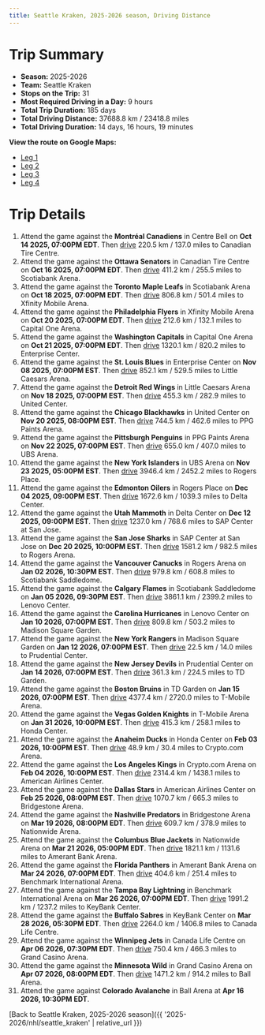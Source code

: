 ```yaml
---
title: Seattle Kraken, 2025-2026 season, Driving Distance
---
```


# Trip Summary
- **Season:** 2025-2026
- **Team:** Seattle Kraken
- **Stops on the Trip:** 31
- **Most Required Driving in a Day:** 9 hours
- **Total Trip Duration:** 185 days
- **Total Driving Distance:** 37688.8 km / 23418.8 miles
- **Total Driving Duration:** 14 days, 16 hours, 19 minutes

**View the route on Google Maps:**
- [Leg 1](https://www.google.com/maps/dir/Centre+Bell+Montréal/Canadian+Tire+Centre+Ottawa/Scotiabank+Arena+Toronto/Xfinity+Mobile+Arena+Philadelphia/Capital+One+Arena+Washington/Enterprise+Center+St.+Louis/Little+Caesars+Arena+Detroit/United+Center+Chicago/PPG+Paints+Arena+Pittsburgh/UBS+Arena+New+York)
- [Leg 2](https://www.google.com/maps/dir/UBS+Arena+New+York/Rogers+Place+Edmonton/Delta+Center+Utah/SAP+Center+at+San+Jose+San+Jose/Rogers+Arena+Vancouver/Scotiabank+Saddledome+Calgary/Lenovo+Center+Carolina/Madison+Square+Garden+New+York/Prudential+Center+New+Jersey/TD+Garden+Boston)
- [Leg 3](https://www.google.com/maps/dir/TD+Garden+Boston/T-Mobile+Arena+Vegas/Honda+Center+Anaheim/Crypto.com+Arena+Los+Angeles/American+Airlines+Center+Dallas/Bridgestone+Arena+Nashville/Nationwide+Arena+Columbus/Amerant+Bank+Arena+Florida/Benchmark+International+Arena+Tampa+Bay/KeyBank+Center+Buffalo)
- [Leg 4](https://www.google.com/maps/dir/KeyBank+Center+Buffalo/Canada+Life+Centre+Winnipeg/Grand+Casino+Arena+Minnesota/Ball+Arena+Colorado)

# Trip Details
1. Attend the game against the **Montréal Canadiens** in Centre Bell on **Oct 14 2025, 07:00PM EDT**. Then [drive](https://www.google.com/maps/dir/Centre+Bell+Montréal/Canadian+Tire+Centre+Ottawa) 220.5 km / 137.0 miles to Canadian Tire Centre.
2. Attend the game against the **Ottawa Senators** in Canadian Tire Centre on **Oct 16 2025, 07:00PM EDT**. Then [drive](https://www.google.com/maps/dir/Canadian+Tire+Centre+Ottawa/Scotiabank+Arena+Toronto) 411.2 km / 255.5 miles to Scotiabank Arena.
3. Attend the game against the **Toronto Maple Leafs** in Scotiabank Arena on **Oct 18 2025, 07:00PM EDT**. Then [drive](https://www.google.com/maps/dir/Scotiabank+Arena+Toronto/Xfinity+Mobile+Arena+Philadelphia) 806.8 km / 501.4 miles to Xfinity Mobile Arena.
4. Attend the game against the **Philadelphia Flyers** in Xfinity Mobile Arena on **Oct 20 2025, 07:00PM EDT**. Then [drive](https://www.google.com/maps/dir/Xfinity+Mobile+Arena+Philadelphia/Capital+One+Arena+Washington) 212.6 km / 132.1 miles to Capital One Arena.
5. Attend the game against the **Washington Capitals** in Capital One Arena on **Oct 21 2025, 07:00PM EDT**. Then [drive](https://www.google.com/maps/dir/Capital+One+Arena+Washington/Enterprise+Center+St.+Louis) 1320.1 km / 820.2 miles to Enterprise Center.
6. Attend the game against the **St. Louis Blues** in Enterprise Center on **Nov 08 2025, 07:00PM EST**. Then [drive](https://www.google.com/maps/dir/Enterprise+Center+St.+Louis/Little+Caesars+Arena+Detroit) 852.1 km / 529.5 miles to Little Caesars Arena.
7. Attend the game against the **Detroit Red Wings** in Little Caesars Arena on **Nov 18 2025, 07:00PM EST**. Then [drive](https://www.google.com/maps/dir/Little+Caesars+Arena+Detroit/United+Center+Chicago) 455.3 km / 282.9 miles to United Center.
8. Attend the game against the **Chicago Blackhawks** in United Center on **Nov 20 2025, 08:00PM EST**. Then [drive](https://www.google.com/maps/dir/United+Center+Chicago/PPG+Paints+Arena+Pittsburgh) 744.5 km / 462.6 miles to PPG Paints Arena.
9. Attend the game against the **Pittsburgh Penguins** in PPG Paints Arena on **Nov 22 2025, 07:00PM EST**. Then [drive](https://www.google.com/maps/dir/PPG+Paints+Arena+Pittsburgh/UBS+Arena+New+York) 655.0 km / 407.0 miles to UBS Arena.
10. Attend the game against the **New York Islanders** in UBS Arena on **Nov 23 2025, 05:00PM EST**. Then [drive](https://www.google.com/maps/dir/UBS+Arena+New+York/Rogers+Place+Edmonton) 3946.4 km / 2452.2 miles to Rogers Place.
11. Attend the game against the **Edmonton Oilers** in Rogers Place on **Dec 04 2025, 09:00PM EST**. Then [drive](https://www.google.com/maps/dir/Rogers+Place+Edmonton/Delta+Center+Utah) 1672.6 km / 1039.3 miles to Delta Center.
12. Attend the game against the **Utah Mammoth** in Delta Center on **Dec 12 2025, 09:00PM EST**. Then [drive](https://www.google.com/maps/dir/Delta+Center+Utah/SAP+Center+at+San+Jose+San+Jose) 1237.0 km / 768.6 miles to SAP Center at San Jose.
13. Attend the game against the **San Jose Sharks** in SAP Center at San Jose on **Dec 20 2025, 10:00PM EST**. Then [drive](https://www.google.com/maps/dir/SAP+Center+at+San+Jose+San+Jose/Rogers+Arena+Vancouver) 1581.2 km / 982.5 miles to Rogers Arena.
14. Attend the game against the **Vancouver Canucks** in Rogers Arena on **Jan 02 2026, 10:30PM EST**. Then [drive](https://www.google.com/maps/dir/Rogers+Arena+Vancouver/Scotiabank+Saddledome+Calgary) 979.8 km / 608.8 miles to Scotiabank Saddledome.
15. Attend the game against the **Calgary Flames** in Scotiabank Saddledome on **Jan 05 2026, 09:30PM EST**. Then [drive](https://www.google.com/maps/dir/Scotiabank+Saddledome+Calgary/Lenovo+Center+Carolina) 3861.1 km / 2399.2 miles to Lenovo Center.
16. Attend the game against the **Carolina Hurricanes** in Lenovo Center on **Jan 10 2026, 07:00PM EST**. Then [drive](https://www.google.com/maps/dir/Lenovo+Center+Carolina/Madison+Square+Garden+New+York) 809.8 km / 503.2 miles to Madison Square Garden.
17. Attend the game against the **New York Rangers** in Madison Square Garden on **Jan 12 2026, 07:00PM EST**. Then [drive](https://www.google.com/maps/dir/Madison+Square+Garden+New+York/Prudential+Center+New+Jersey) 22.5 km / 14.0 miles to Prudential Center.
18. Attend the game against the **New Jersey Devils** in Prudential Center on **Jan 14 2026, 07:00PM EST**. Then [drive](https://www.google.com/maps/dir/Prudential+Center+New+Jersey/TD+Garden+Boston) 361.3 km / 224.5 miles to TD Garden.
19. Attend the game against the **Boston Bruins** in TD Garden on **Jan 15 2026, 07:00PM EST**. Then [drive](https://www.google.com/maps/dir/TD+Garden+Boston/T-Mobile+Arena+Vegas) 4377.4 km / 2720.0 miles to T-Mobile Arena.
20. Attend the game against the **Vegas Golden Knights** in T-Mobile Arena on **Jan 31 2026, 10:00PM EST**. Then [drive](https://www.google.com/maps/dir/T-Mobile+Arena+Vegas/Honda+Center+Anaheim) 415.3 km / 258.1 miles to Honda Center.
21. Attend the game against the **Anaheim Ducks** in Honda Center on **Feb 03 2026, 10:00PM EST**. Then [drive](https://www.google.com/maps/dir/Honda+Center+Anaheim/Crypto.com+Arena+Los+Angeles) 48.9 km / 30.4 miles to Crypto.com Arena.
22. Attend the game against the **Los Angeles Kings** in Crypto.com Arena on **Feb 04 2026, 10:00PM EST**. Then [drive](https://www.google.com/maps/dir/Crypto.com+Arena+Los+Angeles/American+Airlines+Center+Dallas) 2314.4 km / 1438.1 miles to American Airlines Center.
23. Attend the game against the **Dallas Stars** in American Airlines Center on **Feb 25 2026, 08:00PM EST**. Then [drive](https://www.google.com/maps/dir/American+Airlines+Center+Dallas/Bridgestone+Arena+Nashville) 1070.7 km / 665.3 miles to Bridgestone Arena.
24. Attend the game against the **Nashville Predators** in Bridgestone Arena on **Mar 19 2026, 08:00PM EDT**. Then [drive](https://www.google.com/maps/dir/Bridgestone+Arena+Nashville/Nationwide+Arena+Columbus) 609.7 km / 378.9 miles to Nationwide Arena.
25. Attend the game against the **Columbus Blue Jackets** in Nationwide Arena on **Mar 21 2026, 05:00PM EDT**. Then [drive](https://www.google.com/maps/dir/Nationwide+Arena+Columbus/Amerant+Bank+Arena+Florida) 1821.1 km / 1131.6 miles to Amerant Bank Arena.
26. Attend the game against the **Florida Panthers** in Amerant Bank Arena on **Mar 24 2026, 07:00PM EDT**. Then [drive](https://www.google.com/maps/dir/Amerant+Bank+Arena+Florida/Benchmark+International+Arena+Tampa+Bay) 404.6 km / 251.4 miles to Benchmark International Arena.
27. Attend the game against the **Tampa Bay Lightning** in Benchmark International Arena on **Mar 26 2026, 07:00PM EDT**. Then [drive](https://www.google.com/maps/dir/Benchmark+International+Arena+Tampa+Bay/KeyBank+Center+Buffalo) 1991.2 km / 1237.2 miles to KeyBank Center.
28. Attend the game against the **Buffalo Sabres** in KeyBank Center on **Mar 28 2026, 05:30PM EDT**. Then [drive](https://www.google.com/maps/dir/KeyBank+Center+Buffalo/Canada+Life+Centre+Winnipeg) 2264.0 km / 1406.8 miles to Canada Life Centre.
29. Attend the game against the **Winnipeg Jets** in Canada Life Centre on **Apr 06 2026, 07:30PM EDT**. Then [drive](https://www.google.com/maps/dir/Canada+Life+Centre+Winnipeg/Grand+Casino+Arena+Minnesota) 750.4 km / 466.3 miles to Grand Casino Arena.
30. Attend the game against the **Minnesota Wild** in Grand Casino Arena on **Apr 07 2026, 08:00PM EDT**. Then [drive](https://www.google.com/maps/dir/Grand+Casino+Arena+Minnesota/Ball+Arena+Colorado) 1471.2 km / 914.2 miles to Ball Arena.
31. Attend the game against **Colorado Avalanche** in Ball Arena at **Apr 16 2026, 10:30PM EDT**.

[Back to Seattle Kraken, 2025-2026 season]({{ '2025-2026/nhl/seattle_kraken' | relative_url }})
